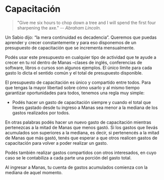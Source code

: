 Capacitación
============
> "Give me six hours to chop down a tree and I will
> spend the first four sharpening the axe."
> -- <cite>Abraham Lincoln.</cite>

Un Sabio dijo: “la mera continuidad es decadencia”. Queremos que puedas aprender y crecer constantemente y para eso disponemos de un presupuesto de capacitación que se incrementa mensualmente.

Podés usar este presupuesto en cualquier tipo de actividad que te ayude a crecer en tu rol dentro de Manas –clases de inglés, conferencias de software, libros o cursos son algunos ejemplos. El único límite para cada gasto lo dicta el sentido común y el total de presupuesto disponible. 

El presupuesto de capacitación es único y compartido entre todos. Para que tengas la mayor libertad sobre cómo usarlo y al mismo tiempo garantizar oportunidades para todos, tenemos una regla muy simple:

  * Podés hacer un gasto de capacitación siempre y cuando el total que lleves gastado desde tu ingreso a Manas sea menor a la mediana de los gastos realizados por todos.  

En otras palabras podés hacer un nuevo gasto de capacitación mientras pertenezcas a la mitad de Manas que menos gastó. Si los gastos que llevás acumulados son superiores a la mediana, es decir, si pertenencés a la mitad de Manas que más gastó, tenés que esperar a que otros realicen gastos de capacitación para volver a poder realizar un gasto.

Podés también realizar gastos compartidos con otros interesados, en cuyo caso se le contabiliza a cada parte una porción del gasto total.

Al ingresar a Manas, tu cuenta de gastos acumulados comienza con la mediana de aquel momento.
